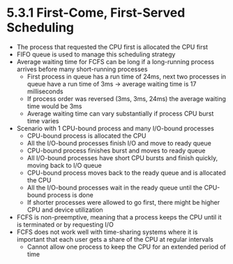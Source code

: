 # 5.3.1 First-Come, First-Served Scheduling

* The process that requested the CPU first is allocated the CPU first
* FIFO queue is used to manage this scheduling strategy
* Average waiting time for FCFS can be long if a long-running process arrives before many short-running processes
  * First process in queue has a run time of 24ms, next two processes in queue have a run time of 3ms -> average waiting time is 17 milliseconds
  * If process order was reversed (3ms, 3ms, 24ms) the average waiting time would be 3ms
  * Average waiting time can vary substantially if process CPU burst time varies
* Scenario with 1 CPU-bound process and many I/O-bound processes
  * CPU-bound process is allocated the CPU
  * All the I/O-bound processes finish I/O and move to ready queue
  * CPU-bound process finishes burst and moves to ready queue
  * All I/O-bound processes have short CPU bursts and finish quickly, moving back to I/O queue
  * CPU-bound process moves back to the ready queue and is allocated the CPU
  * All the I/O-bound processes wait in the ready queue until the CPU-bound process is done
  * If shorter processes were allowed to go first, there might be higher CPU and device utilization
* FCFS is non-preemptive, meaning that a process keeps the CPU until it is terminated or by requesting I/O
* FCFS does not work well with time-sharing systems where it is important that each user gets a share of the CPU at regular intervals 
  * Cannot allow one process to keep the CPU for an extended period of time
